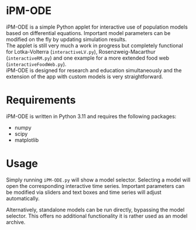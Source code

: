 # iPM-ODE
iPM-ODE is a simple Python applet for interactive use of population models based on differential equations. Important model parameters can be modified on the fly by updating simulation results.  
The applet is still very much a work in progress but completely functional for Lotka-Volterra (`interactiveLV.py`), Rosenzweig-Macarthur (`interactiveRM.py`) and one example for a more extended food web (`interactiveFoodWeb.py`).  
iPM-ODE is designed for research and education simultaneously and the extension of the app with custom models is very straightforward.

# Requirements 
iPM-ODE is written in Python 3.11 and requires the following packages:
- numpy
- scipy
- matplotlib

# Usage
Simply running `iPM-ODE.py` will show a model selector. Selecting a model will open the corresponding interactive time series. Important parameters can be modified via sliders and text boxes and time series will adjust automatically.

Alternatively, standalone models can be run directly, bypassing the model selector. This offers no additional functionality it is rather used as an model archive.